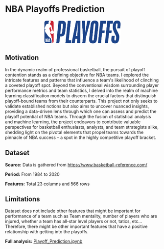 # NBA Playoffs Prediction
<p align="center">
    <img src="img/nba_playoffs.png" width="50%" height="50%">
</p>

## Motivation 
In the dynamic realm of professional basketball, the pursuit of playoff contention stands as a defining objective for NBA teams. I explored the intricate features and patterns that influence a team's likelihood of clinching a coveted playoff spot. Beyond the conventional wisdom surrounding player performance metrics and team statistics, I delved into the realm of machine learning classification models to discern the crucial factors that distinguish playoff-bound teams from their counterparts. This project not only seeks to validate established notions but also aims to uncover nuanced insights, providing a data-driven lens through which one can assess and predict the playoff potential of NBA teams. Through the fusion of statistical analysis and machine learning, the project endeavors to contribute valuable perspectives for basketball enthusiasts, analysts, and team strategists alike, shedding light on the pivotal elements that propel teams towards the pinnacle of NBA success – a spot in the highly competitive playoff bracket.


## Dataset
**Source:** Data is gathered from https://www.basketball-reference.com/ 

**Period:** From 1984 to 2020 

**Features:** Total 23 columns and 566 rows  


## Limitations
Dataset does not include other features that might be important for performance of a team such as Team mentality, number of players who are injured, whether a team has all-star level players or not, tatics, etc… Therefore, there might be other important features that have a positive relationship with getting into the playoffs.   

**Full analysis:** [Playoff_Prediction.ipynb](https://github.com/gurher/nba-playoff-prediction/blob/main/NBA%20Playoffs.ipynb)
